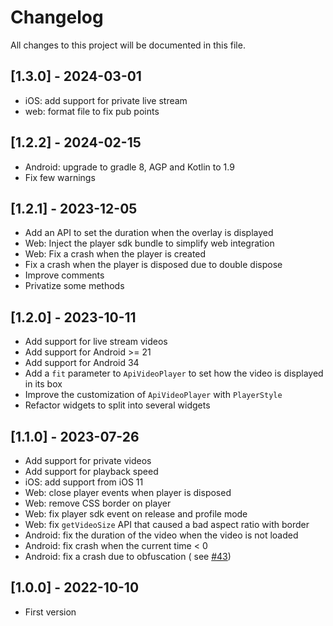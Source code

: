 # Changelog

All changes to this project will be documented in this file.

## [1.3.0] - 2024-03-01

- iOS: add support for private live stream
- web: format file to fix pub points

## [1.2.2] - 2024-02-15

- Android: upgrade to gradle 8, AGP and Kotlin to 1.9
- Fix few warnings

## [1.2.1] - 2023-12-05

- Add an API to set the duration when the overlay is displayed
- Web: Inject the player sdk bundle to simplify web integration
- Web: Fix a crash when the player is created
- Fix a crash when the player is disposed due to double dispose
- Improve comments
- Privatize some methods

## [1.2.0] - 2023-10-11

- Add support for live stream videos
- Add support for Android >= 21
- Add support for Android 34
- Add a `fit` parameter to `ApiVideoPlayer` to set how the video is displayed in its box
- Improve the customization of `ApiVideoPlayer` with `PlayerStyle`
- Refactor widgets to split into several widgets

## [1.1.0] - 2023-07-26

- Add support for private videos
- Add support for playback speed
- iOS: add support from iOS 11
- Web: close player events when player is disposed
- Web: remove CSS border on player
- Web: fix player sdk event on release and profile mode
- Web: fix `getVideoSize` API that caused a bad aspect ratio with border
- Android: fix the duration of the video when the video is not loaded
- Android: fix crash when the current time < 0
- Android: fix a crash due to obfuscation (
  see [#43](https://github.com/apivideo/api.video-flutter-player/issues/43))

## [1.0.0] - 2022-10-10

- First version
